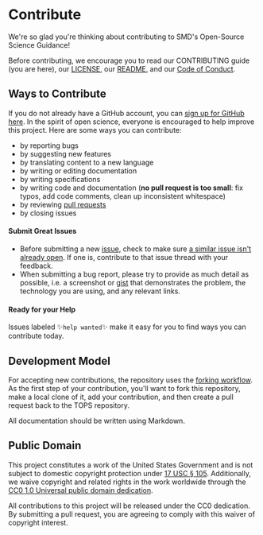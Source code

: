 # Contribute

We're so glad you're thinking about contributing to SMD's Open-Source Science Guidance!

Before contributing, we encourage you to read our CONTRIBUTING guide (you are here), our [LICENSE](LICENSE.MD), our [README](README.md), and our [Code of Conduct](CODE_OF_CONDUCT.md).

## Ways to Contribute

If you do not already have a GitHub account, you can [sign up for GitHub here](https://github.com/). In the spirit of open science, everyone is encouraged to help improve this project. Here are some ways you can contribute:
- by reporting bugs
- by suggesting new features
- by translating content to a new language
- by writing or editing documentation
- by writing specifications
- by writing code and documentation (**no pull request is too small**: fix typos, add code comments, clean up inconsistent whitespace)
- by reviewing [pull requests](https://github.com/nasa/smd-open-science-guidelines/pulls)
- by closing issues

#### Submit Great Issues
* Before submitting a new [issue](https://github.com/nasa/smd-open-science-guidelines/issues), check to make sure [a similar issue isn't already open](https://github.com/nasa/smd-open-science-guidelines/issues?q=is%3Aopen+is%3Aissue). If one is, contribute to that issue thread with your feedback.
* When submitting a bug report, please try to provide as much detail as possible, i.e. a screenshot or [gist](https://gist.github.com/) that demonstrates the problem, the technology you are using, and any relevant links. 

#### Ready for your Help 
Issues labeled :sparkles:`help wanted`:sparkles: make it easy for you to find ways you can contribute today. 

## Development Model

For accepting new contributions, the repository uses the [forking workflow](https://guides.github.com/activities/forking/). As the first step of your contribution, you'll want to fork this repository, make a local clone of it, add your contribution, and then create a pull request back to the TOPS repository.  

All documentation should be written using Markdown.  

## Public Domain

This project constitutes a work of the United States Government and is not subject to domestic copyright protection under [17 USC § 105](https://www.govinfo.gov/app/details/USCODE-2010-title17/USCODE-2010-title17-chap1-sec105). Additionally, we waive copyright and related rights in the work worldwide through the [CC0 1.0 Universal public domain dedication](https://creativecommons.org/publicdomain/zero/1.0/).

All contributions to this project will be released under the CC0
dedication. By submitting a pull request, you are agreeing to comply
with this waiver of copyright interest.